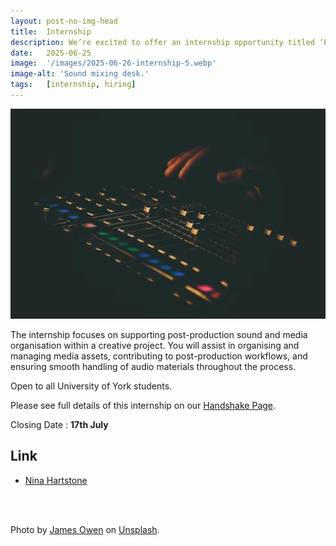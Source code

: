 ```yaml
---
layout: post-no-img-head
title:  Internship
description: We’re excited to offer an internship opportunity titled ‘Post-Production Sound Intern’, with Academy Award-winning Sound Supervisor Nina Hartstone. 
date:   2025-06-25
image:  '/images/2025-06-26-internship-5.webp'
image-alt: 'Sound mixing desk.'
tags:   [internship, hiring]
---  
```


![Sound mixing desk.](./../images/2025-06-26-internship-5.webp)

The internship focuses on supporting post-production sound and media organisation within a creative project. You will assist in organising and managing media assets, contributing to post-production workflows, and ensuring smooth handling of audio materials throughout the process. 

Open to all University of York students.

Please see full details of this internship on our [Handshake Page](https://york.joinhandshake.co.uk/jobs/186998/share_preview).

Closing Date : **17th July**

## Link

- [Nina Hartstone](team-panel-hartstone)

<br><br>

Photo by <a href="https://unsplash.com/@jhjowen?utm_content=creditCopyText&utm_medium=referral&utm_source=unsplash">James Owen</a> on <a href="https://unsplash.com/photos/man-sitting-in-front-of-computer-MuIvHRJbjA8?utm_content=creditCopyText&utm_medium=referral&utm_source=unsplash">Unsplash</a>.
      

